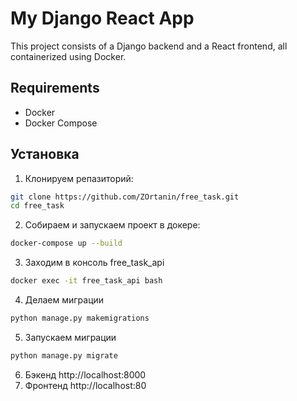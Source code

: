 # My Django React App

This project consists of a Django backend and a React frontend, all containerized using Docker.

## Requirements

- Docker
- Docker Compose

## Установка

1. Клонируем репазиторий:
```bash
git clone https://github.com/ZOrtanin/free_task.git
cd free_task
```

2. Собираем и запускаем проект в докере:
```bash
docker-compose up --build
```

3. Заходим в консоль free_task_api 
```bash
docker exec -it free_task_api bash
```

4. Делаем миграции
```bash
python manage.py makemigrations
```

5. Запускаем миграции
```bash
python manage.py migrate
```

6. Бэкенд http://localhost:8000
7. Фронтенд http://localhost:80
